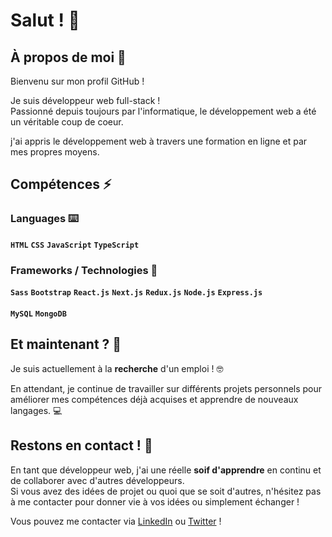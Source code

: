 # Salut ! 👋

## À propos de moi 🤔

Bienvenu sur mon profil GitHub !

Je suis développeur web full-stack ! <br />
Passionné depuis toujours par l'informatique, le développement web a été un véritable coup de coeur.

j'ai appris le développement web à travers une formation en ligne et par mes propres moyens.

## Compétences ⚡

### Languages ⌨️
**`HTML`** **`CSS`** **`JavaScript`** **`TypeScript`**

### Frameworks / Technologies 🚀 
**`Sass`** **`Bootstrap`** **`React.js`** **`Next.js`** **`Redux.js`** **`Node.js`** **`Express.js`** 
<br />
<br />
**`MySQL`** **`MongoDB`**

## Et maintenant ? 🌱

Je suis actuellement à la **recherche** d'un emploi ! 🤓

En attendant, je continue de travailler sur différents projets personnels pour améliorer mes compétences déjà acquises et apprendre de nouveaux langages. 💻

## Restons en contact ! 💬

En tant que développeur web, j'ai une réelle **soif d'apprendre** en continu et de collaborer avec d'autres développeurs. <br />
Si vous avez des idées de projet ou quoi que se soit d'autres, n'hésitez pas à me contacter pour donner vie à vos idées ou simplement échanger !

Vous pouvez me contacter via [LinkedIn](https://www.linkedin.com/in/n-t-dev-b72892265/) ou [Twitter](https://x.com/Hyalin_dev) !

<!--
**Hyalin-Git/Hyalin-Git** is a ✨ _special_ ✨ repository because its `README.md` (this file) appears on your GitHub profile.

Here are some ideas to get you started:

- 🔭 I’m currently working on ...
- 🌱 I’m currently learning ...
- 👯 I’m looking to collaborate on ...
- 🤔 I’m looking for help with ...
- 💬 Ask me about ...
- 📫 How to reach me: ...
- 😄 Pronouns: ...
- ⚡ Fun fact: ...
-->
